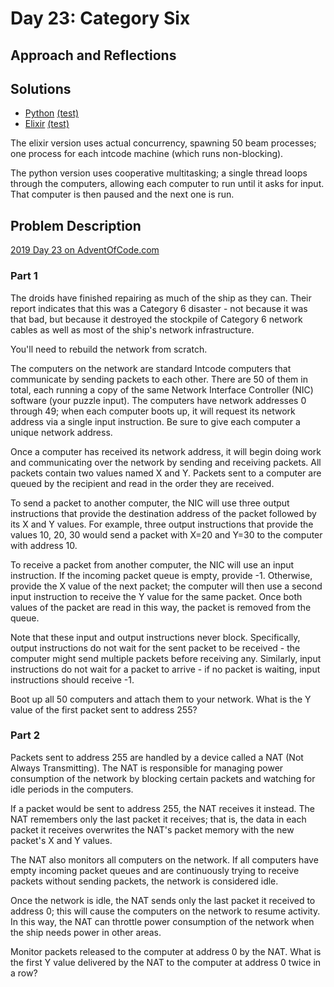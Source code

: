 # Day 23: Category Six

## Approach and Reflections

## Solutions

- [Python](./python_day23/aoc/day23.py) [(test)](./python_day23/day23_test.py)
- [Elixir](./elixir_day23/lib/coordinator.ex)
  [(test)](./elixir_day23/test/elixir_day13_test.exs)

The elixir version uses actual concurrency, spawning 50 beam processes; one
process for each intcode machine (which runs non-blocking).

The python version uses cooperative multitasking; a single thread loops
through the computers, allowing each computer to run until it asks for input.
That computer is then paused and the next one is run.

## Problem Description

[2019 Day 23 on AdventOfCode.com](https://adventofcode.com/2019/day/23)

### Part 1

The droids have finished repairing as much of the ship as they can. Their
report indicates that this was a Category 6 disaster - not because it was that
bad, but because it destroyed the stockpile of Category 6 network cables as
well as most of the ship's network infrastructure.

You'll need to rebuild the network from scratch.

The computers on the network are standard Intcode computers that communicate
by sending packets to each other. There are 50 of them in total, each running
a copy of the same Network Interface Controller (NIC) software (your puzzle
input). The computers have network addresses 0 through 49; when each computer
boots up, it will request its network address via a single input instruction.
Be sure to give each computer a unique network address.

Once a computer has received its network address, it will begin doing work and
communicating over the network by sending and receiving packets. All packets
contain two values named X and Y. Packets sent to a computer are queued by the
recipient and read in the order they are received.

To send a packet to another computer, the NIC will use three output
instructions that provide the destination address of the packet followed by
its X and Y values. For example, three output instructions that provide the
values 10, 20, 30 would send a packet with X=20 and Y=30 to the computer with
address 10.

To receive a packet from another computer, the NIC will use an input
instruction. If the incoming packet queue is empty, provide -1. Otherwise,
provide the X value of the next packet; the computer will then use a second
input instruction to receive the Y value for the same packet. Once both values
of the packet are read in this way, the packet is removed from the queue.

Note that these input and output instructions never block. Specifically,
output instructions do not wait for the sent packet to be received - the
computer might send multiple packets before receiving any. Similarly, input
instructions do not wait for a packet to arrive - if no packet is waiting,
input instructions should receive -1.

Boot up all 50 computers and attach them to your network. What is the Y value
of the first packet sent to address 255?

### Part 2

Packets sent to address 255 are handled by a device called a NAT (Not Always
Transmitting). The NAT is responsible for managing power consumption of the
network by blocking certain packets and watching for idle periods in the
computers.

If a packet would be sent to address 255, the NAT receives it instead. The NAT
remembers only the last packet it receives; that is, the data in each packet
it receives overwrites the NAT's packet memory with the new packet's X and
Y values.

The NAT also monitors all computers on the network. If all computers have
empty incoming packet queues and are continuously trying to receive packets
without sending packets, the network is considered idle.

Once the network is idle, the NAT sends only the last packet it received to
address 0; this will cause the computers on the network to resume activity. In
this way, the NAT can throttle power consumption of the network when the ship
needs power in other areas.

Monitor packets released to the computer at address 0 by the NAT. What is the
first Y value delivered by the NAT to the computer at address 0 twice in
a row?
